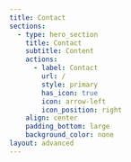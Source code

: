 ```yaml
---
title: Contact
sections:
  - type: hero_section
    title: Contact
    subtitle: Content
    actions:
      - label: Contact
        url: /
        style: primary
        has_icon: true
        icon: arrow-left
        icon_position: right
    align: center
    padding_bottom: large
    background_color: none
layout: advanced
---
```

